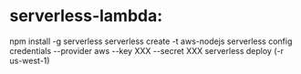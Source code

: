 # serverless-lambda:

npm install -g serverless
serverless create -t aws-nodejs
serverless config credentials --provider aws --key XXX --secret XXX
serverless deploy (-r us-west-1)
